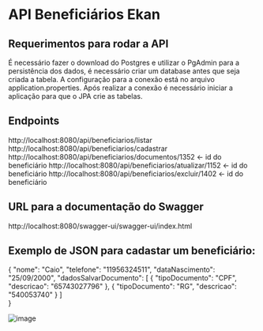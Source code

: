 # API Beneficiários Ekan

## Requerimentos para rodar a API
É necessário fazer o download do Postgres e utilizar o PgAdmin para a persistência dos dados, é necessário criar um database antes que seja criada a tabela. A configuração para a conexão está no arquivo application.properties. 
Após realizar a conexão é necessário iniciar a aplicação para que o JPA crie as tabelas.

## Endpoints
http://localhost:8080/api/beneficiarios/listar
http://localhost:8080/api/beneficiarios/cadastrar
http://localhost:8080/api/beneficiarios/documentos/1352 <- id do beneficiário
http://localhost:8080/api/beneficiarios/atualizar/1152 <- id do beneficiário
http://localhost:8080/api/beneficiarios/excluir/1402 <- id do beneficiário

## URL para a documentação do Swagger
http://localhost:8080/swagger-ui/swagger-ui/index.html

## Exemplo de JSON para cadastar um beneficiário:
{
    "nome": "Caio",
    "telefone": "11956324511",
    "dataNascimento": "25/09/2000",
    "dadosSalvarDocumento": [
        {
            "tipoDocumento": "CPF",
            "descricao": "65743027796"
        },
        {
            "tipoDocumento": "RG",
            "descricao": "540053740"
        }
    ]   
}

![image](https://github.com/user-attachments/assets/1809c9bd-ef90-428e-8ce3-2edd15e7b88f)

